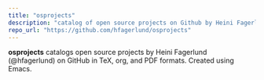 ```yaml
---
title: "osprojects"
description: "catalog of open source projects on Github by Heini Fagerlund (@hfagerlund)"
repo_url: "https://github.com/hfagerlund/osprojects"
---
```


**osprojects** catalogs open source projects by Heini Fagerlund (@hfagerlund) on GitHub in TeX, org, and PDF formats. Created using Emacs.
